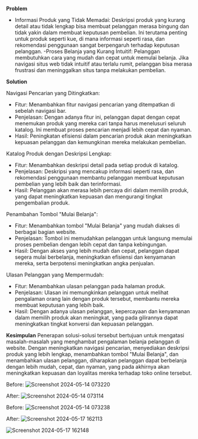 **Problem**

- Informasi Produk yang Tidak Memadai:
Deskripsi produk yang kurang detail atau tidak lengkap bisa membuat pelanggan merasa bingung dan tidak yakin dalam membuat keputusan pembelian. Ini terutama penting untuk produk seperti kue, di mana informasi seperti rasa, dan rekomendasi penggunaan sangat berpengaruh terhadap keputusan pelanggan.
-Proses Belanja yang Kurang Intuitif:
Pelanggan membutuhkan cara yang mudah dan cepat untuk memulai belanja. Jika navigasi situs web tidak intuitif atau terlalu rumit, pelanggan bisa merasa frustrasi dan meninggalkan situs tanpa melakukan pembelian.

**Solution**

Navigasi Pencarian yang Ditingkatkan:
- Fitur: Menambahkan fitur navigasi pencarian yang ditempatkan di sebelah navigasi bar.
- Penjelasan: Dengan adanya fitur ini, pelanggan dapat dengan cepat menemukan produk yang mereka cari tanpa harus menelusuri seluruh katalog. Ini membuat proses pencarian menjadi lebih cepat dan nyaman.
- Hasil: Peningkatan efisiensi dalam pencarian produk akan meningkatkan kepuasan pelanggan dan kemungkinan mereka melakukan pembelian.

Katalog Produk dengan Deskripsi Lengkap:
- Fitur: Menambahkan deskripsi detail pada setiap produk di katalog.
- Penjelasan: Deskripsi yang mencakup informasi seperti rasa, dan rekomendasi penggunaan membantu pelanggan membuat keputusan pembelian yang lebih baik dan terinformasi.
- Hasil: Pelanggan akan merasa lebih percaya diri dalam memilih produk, yang dapat meningkatkan kepuasan dan mengurangi tingkat pengembalian produk.

Penambahan Tombol "Mulai Belanja":
- Fitur: Menambahkan tombol "Mulai Belanja" yang mudah diakses di berbagai bagian website.
- Penjelasan: Tombol ini memudahkan pelanggan untuk langsung memulai proses pembelian dengan lebih cepat dan tanpa kebingungan.
- Hasil: Dengan akses yang lebih mudah dan cepat, pelanggan dapat segera mulai berbelanja, meningkatkan efisiensi dan kenyamanan mereka, serta berpotensi meningkatkan angka penjualan.

Ulasan Pelanggan yang Mempermudah:
- Fitur: Menambahkan ulasan pelanggan pada halaman produk.
- Penjelasan: Ulasan ini memungkinkan pelanggan untuk melihat pengalaman orang lain dengan produk tersebut, membantu mereka membuat keputusan yang lebih baik.
- Hasil: Dengan adanya ulasan pelanggan, kepercayaan dan kenyamanan dalam memilih produk akan meningkat, yang pada gilirannya dapat meningkatkan tingkat konversi dan kepuasan pelanggan.

**Kesimpulan**
Penerapan solusi-solusi tersebut bertujuan untuk mengatasi masalah-masalah yang menghambat pengalaman belanja pelanggan di website. Dengan meningkatkan navigasi pencarian, menyediakan deskripsi produk yang lebih lengkap, menambahkan tombol "Mulai Belanja", dan menambahkan ulasan pelanggan, diharapkan pelanggan dapat berbelanja dengan lebih mudah, cepat, dan nyaman, yang pada akhirnya akan meningkatkan kepuasan dan loyalitas mereka terhadap toko online tersebut.

Before:
![Screenshot 2024-05-14 073220](https://github.com/amaliaputri220904/Redesignweb/assets/147683990/0de8147c-a9cb-4576-9969-ec9eb89ed629)

After:
![Screenshot 2024-05-14 073114](https://github.com/amaliaputri220904/Redesignweb/assets/147683990/94e4b15c-f0af-4765-84fa-9bf0ea26010c)

Before:
![Screenshot 2024-05-14 073238](https://github.com/amaliaputri220904/Redesignweb/assets/147683990/0c9f4744-7f40-41fc-a6ce-fffdc479ee96)

After:
![Screenshot 2024-05-17 162113](https://github.com/amaliaputri220904/Redesignweb/assets/147683990/66fec2d0-32d5-4598-8e80-7affd35eb71f)

![Screenshot 2024-05-17 162148](https://github.com/amaliaputri220904/Redesignweb/assets/147683990/69b0162c-70bd-4dba-b0a6-2346fcaa5cd9)

